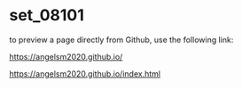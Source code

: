 # set_08101
to preview a page directly from Github, use the following link:

https://angelsm2020.github.io/

https://angelsm2020.github.io/index.html
 
